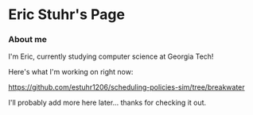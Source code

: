 # Eric Stuhr's Page

### About me
I'm Eric, currently studying computer science at Georgia Tech!

Here's what I'm working on right now:

https://github.com/estuhr1206/scheduling-policies-sim/tree/breakwater

I'll probably add more here later... thanks for checking it out. 
